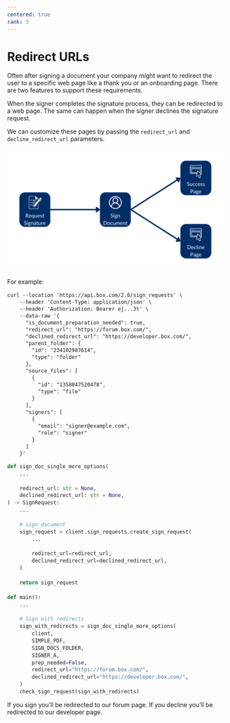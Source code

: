 ```yaml
---
centered: true
rank: 3
---
```


# Redirect URLs

Often after signing a document your company might want to redirect the user to
a specific web page like a thank you or an onboarding page. There are two
features to support these requirements.

When the signer completes the signature process, they can be redirected to a
web page. The same can happen when the signer declines the signature request.

We can customize these pages by passing the `redirect_url` and
`decline_redirect_url` parameters.

![Custom redirect pages](images/sign-flow-custom-url.png)

For example:

<Tabs>
<Tab title='cURL'>

```curl
curl --location 'https://api.box.com/2.0/sign_requests' \
    --header 'Content-Type: application/json' \
    --header 'Authorization: Bearer ej...3t' \
    --data-raw '{
      "is_document_preparation_needed": true,
      "redirect_url": "https://forum.box.com/",
      "declined_redirect_url": "https://developer.box.com/",
      "parent_folder": {
        "id": "234102987614",
        "type": "folder"
      },
      "source_files": [
        {
          "id": "1358047520478",
          "type": "file"
        }
      ],
      "signers": [
        {
          "email": "signer@example.com",
          "role": "signer"
        }
      ]
    }'
```

</Tab>
<Tab title='Python Gen SDK'>

```python
def sign_doc_single_more_options(
    ...

    redirect_url: str = None,
    declined_redirect_url: str = None,
) -> SignRequest:
    ...

    # sign document
    sign_request = client.sign_requests.create_sign_request(
        ...

        redirect_url=redirect_url,
        declined_redirect_url=declined_redirect_url,
    )

    return sign_request

def main():
    ...

    # Sign with redirects
    sign_with_redirects = sign_doc_single_more_options(
        client,
        SIMPLE_PDF,
        SIGN_DOCS_FOLDER,
        SIGNER_A,
        prep_needed=False,
        redirect_url="https://forum.box.com/",
        declined_redirect_url="https://developer.box.com/",
    )
    check_sign_request(sign_with_redirects)
```

</Tab>
</Tabs>

If you sign you’ll be redirected to our forum page. If you decline you’ll be
redirected to our developer page.
